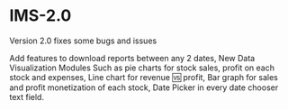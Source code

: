 # IMS-2.0

Version 2.0 fixes some bugs and issues

Add features to download reports between any 2 dates,
New Data Visualization Modules Such as pie charts for stock sales, profit on each stock and expenses,
Line chart for revenue 🆚 profit,
Bar graph for sales and profit monetization of each stock,
Date Picker in every date chooser text field.

